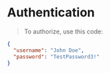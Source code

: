 # Authentication

> To authorize, use this code:

```json
{
  "username": "John Doe",
  "password": "TestPassword3!"
}

```